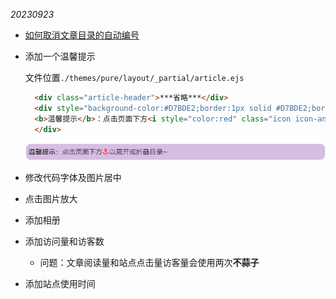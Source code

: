 *20230923*

+ [如何取消文章目录的自动编号](https://hwame.top/20200520/hello-hexo-troubleshooting.html#3-%E5%A6%82%E4%BD%95%E5%8F%96%E6%B6%88%E6%96%87%E7%AB%A0%E7%9B%AE%E5%BD%95%E7%9A%84%E8%87%AA%E5%8A%A8%E7%BC%96%E5%8F%B7)

+ 添加一个温馨提示

  文件位置`./themes/pure/layout/_partial/article.ejs`
  ```html
    <div class="article-header">***省略***</div>
    <div style="background-color:#D7BDE2;border:1px solid #D7BDE2;border-radius:10px;padding:5px">
    <b>温馨提示</b>：点击页面下方<i style="color:red" class="icon icon-anchor"></i>以展开或折叠目录~
    </div>
  ```
    ![20230923212035](https://raw.githubusercontent.com/abobot/blog-img/master/win/202309/20230923212035.png)

+ 修改代码字体及图片居中
+ 点击图片放大
+ 添加相册
+ 添加访问量和访客数
  + 问题：文章阅读量和站点点击量访客量会使用两次**不蒜子**
+ 添加站点使用时间